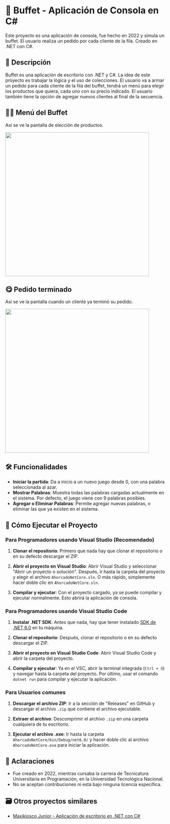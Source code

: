 # 🥪 Buffet - Aplicación de Consola en C#

Este proyecto es una aplicación de consola, fue hecho en 2022 y simula un buffet. El usuario realiza un pedido por cada cliente de la fila. Creado en .NET con C#.

## 📘 Descripción

Buffet es una aplicación de escritorio con .NET y C#. La idea de este proyecto es trabajar la lógica y el uso de colecciones. El usuario va a armar un pedido para cada cliente de la fila del buffet, tendrá un menú para elegir los productos que quiera, cada uno con su precio indicado. El usuario también tiene la opción de agregar nuevos clientes al final de la secuencia.

## 👨‍💻 Menú del Buffet

Así se ve la pantalla de elección de productos.

<img src="https://github.com/user-attachments/assets/5449cce0-6683-4127-afdd-7a7691de1010" width="450"/>

## 😋 Pedido terminado

Así se ve la pantalla cuando un cliente ya terminó su pedido.

<img src="https://github.com/user-attachments/assets/f5c55de9-efc8-4f97-9959-53b6a7405e6f" width="450"/>

## 🛠️ Funcionalidades

- **Iniciar la partida**: Da a inicio a un nuevo juego desde 0, con una palabra seleccionada al azar.
- **Mostrar Palabras**: Muestra todas las palabras cargadas actualmente en el sistema. Por defecto, el juego viene con 9 palabras posibles.
- **Agregar o Eliminar Palabras**: Permite agregar nuevas palabras, o eliminar las que ya existen en el sistema.

## 🚀 Cómo Ejecutar el Proyecto

### Para Programadores usando Visual Studio (Recomendado)

1. **Clonar el repositorio**: Primero que nada hay que clonar el repositorio o en su defecto descargar el ZIP.
   
2. **Abrir el proyecto en Visual Studio**: Abrir Visual Studio y seleccionar "Abrir un proyecto o solución". Después, ir hasta la carpeta del proyecto y elegir el archivo `AhorcadoNetCore.sln`. O más rápido, simplemente hacer doble clic en `AhorcadoNetCore.sln`.

3. **Compilar y ejecutar**: Con el proyecto cargado, ya se puede compilar y ejecutar normalmente. Esto abrirá la aplicación de consola.

### Para Programadores usando Visual Studio Code

1. **Instalar .NET SDK**: Antes que nada, hay que tener instalado [SDK de .NET 6.0](https://dotnet.microsoft.com/download/dotnet/6.0) en tu máquina.

2. **Clonar el repositorio**: Después, clonar el repositorio o en su defecto descargar el ZIP.

3. **Abrir el proyecto en Visual Studio Code**: Abrir Visual Studio Code y abrir la carpeta del proyecto.

4. **Compilar y ejecutar**: Ya en el VSC, abrir la terminal integrada (`Ctrl + ñ`) y navegar hasta la carpeta del proyecto. Por último, usar el comando `dotnet run` para compilar y ejecutar la aplicación.

### Para Usuarios comunes

1. **Descargar el archivo ZIP**: Ir a la sección de "Releases" en GitHub y descargar el archivo `.zip` que contiene el archivo ejecutable.

2. **Extraer el archivo**: Descomprimir el archivo `.zip` en una carpeta cualquiera de tu escritorio.

3. **Ejecutar el archivo .exe**: Ir hasta la carpeta `AhorcadoNetCore/bin/Debug/net6.0/` y hacer doble clic al archivo `AhorcadoNetCore.exe` para iniciar la aplicación.

## 📌 Aclaraciones
- Fue creado en 2022, mientras cursaba la carrera de Tecnicatura Universitaria en Programación, en la Universidad Tecnológica Nacional.
- No se aceptan contribuciones ni está bajo ninguna licencia específica.

## 🗃️ Otros proyectos similares
- [Maxikiosco Junior - Aplicación de escritorio en .NET con C#](https://github.com/Leumig/CSharp-.NET-Kiosco-Junior)
